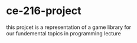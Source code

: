 # ce-216-project
this projcet is a representation of a game library for <br>
our fundemental topics in programming lecture          <br>
